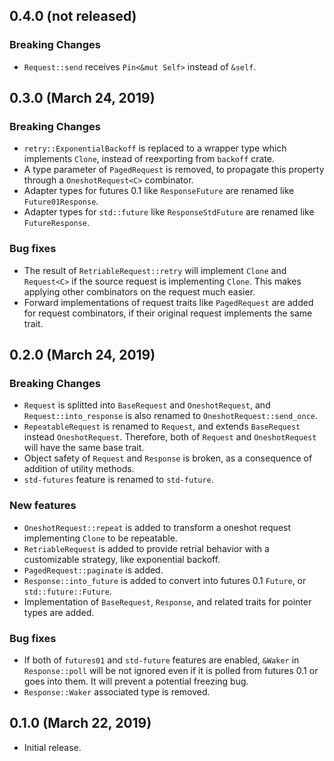 0.4.0 (not released)
--------------------

### Breaking Changes

 - `Request::send` receives `Pin<&mut Self>` instead of `&self`.

0.3.0 (March 24, 2019)
----------------------

### Breaking Changes

 - `retry::ExponentialBackoff` is replaced to a wrapper type which implements
   `Clone`, instead of reexporting from `backoff` crate.
 - A type parameter of `PagedRequest` is removed, to propagate this property
   through a `OneshotRequest<C>` combinator.
 - Adapter types for futures 0.1 like `ResponseFuture` are renamed like
   `Future01Response`.
 - Adapter types for `std::future` like `ResponseStdFuture` are renamed like
   `FutureResponse`.

### Bug fixes

 - The result of `RetriableRequest::retry` will implement `Clone` and
   `Request<C>` if the source request is implementing `Clone`. This makes
   applying other combinators on the request much easier.
 - Forward implementations of request traits like `PagedRequest` are added for
   request combinators, if their original request implements the same trait.

0.2.0 (March 24, 2019)
----------------------

### Breaking Changes

 - `Request` is splitted into `BaseRequest` and `OneshotRequest`, and
   `Request::into_response` is also renamed to `OneshotRequest::send_once`.
 - `RepeatableRequest` is renamed to `Request`, and extends `BaseRequest`
   instead `OneshotRequest`. Therefore, both of `Request` and `OneshotRequest`
   will have the same base trait.
 - Object safety of `Request` and `Response` is broken, as a consequence of
   addition of utility methods.
 - `std-futures` feature is renamed to `std-future`.

### New features

 - `OneshotRequest::repeat` is added to transform a oneshot request
   implementing `Clone` to be repeatable.
 - `RetriableRequest` is added to provide retrial behavior with a customizable
   strategy, like exponential backoff.
 - `PagedRequest::paginate` is added.
 - `Response::into_future` is added to convert into futures 0.1 `Future`, or
   `std::future::Future`.
 - Implementation of `BaseRequest`, `Response`, and related traits for pointer
   types are added.

### Bug fixes

 - If both of `futures01` and `std-future` features are enabled, `&Waker` in
   `Response::poll` will be not ignored even if it is polled from futures 0.1
   or goes into them. It will prevent a potential freezing bug.
 - `Response::Waker` associated type is removed.

0.1.0 (March 22, 2019)
----------------------

 - Initial release.
